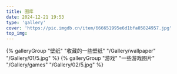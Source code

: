 ```yaml
---
title: 图库
date: 2024-12-21 19:53
type: 'gallery'
cover: 'https://pic.imgdb.cn/item/666651995e6d1bfa05824957.jpg'
top_img:
---
```

<div class="gallery-group-main">
{% galleryGroup "壁纸" "收藏的一些壁纸" "/Gallery/wallpaper" "/Gallery/01/5.jpg" %}
{% galleryGroup "游戏" "一些游戏图片" "/Gallery/games" "/Gallery/02/5.jpg" %}
</div>